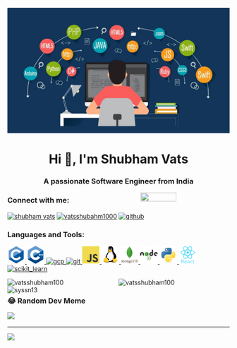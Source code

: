 
![logo](https://github.com/vatsshubham100/vatsshubham100/blob/main/coding_background.webp)
<h1 align="center">Hi 👋, I'm Shubham Vats</h1>
<h3 align="center">A passionate Software Engineer from India</h3>
<img align="right" height=33% width =40% src="https://th.bing.com/th/id/OIG.ZrnHBWMOMmTPh5Z2zIcL?w=1024&h=1024&rs=1&pid=ImgDetMain">

<h3 align="left">Connect with me:</h3>
<p align="left">
<a href="https://www.linkedin.com/in/shubham-vats-66a26324b/" target="blank"><img align="center" src="https://raw.githubusercontent.com/rahuldkjain/github-profile-readme-generator/master/src/images/icons/Social/linked-in-alt.svg" alt="shubham vats" height="30" width="40" /></a>
<a href="https://www.instagram.com/vatsshubham1000/" target="blank"><img align="center" src="https://raw.githubusercontent.com/rahuldkjain/github-profile-readme-generator/master/src/images/icons/Social/instagram.svg" alt="vatsshubahm1000" height="30" width="40" /></a>
<a href="https://github.com/vatsshubham100" target="blank"><img align="center" src="https://raw.githubusercontent.com/rahuldkjain/github-profile-readme-generator/master/src/images/icons/Social/github.svg" alt="github" height="30" width="40" /></a>
</p>

<h3 align="left">Languages and Tools:</h3>
<a href="https://www.cprogramming.com/" target="_blank" rel="noreferrer"> <img src="https://raw.githubusercontent.com/devicons/devicon/master/icons/c/c-original.svg" alt="c" width="40" height="40"/> </a> <a href="https://www.w3schools.com/cpp/" target="_blank" rel="noreferrer"> <img src="https://raw.githubusercontent.com/devicons/devicon/master/icons/cplusplus/cplusplus-original.svg" alt="cplusplus" width="40" height="40"/> </a> <a href="https://cloud.google.com" target="_blank" rel="noreferrer"> <img src="https://www.vectorlogo.zone/logos/google_cloud/google_cloud-icon.svg" alt="gcp" width="40" height="40"/> </a> <a href="https://git-scm.com/" target="_blank" rel="noreferrer"> <img src="https://www.vectorlogo.zone/logos/git-scm/git-scm-icon.svg" alt="git" width="40" height="40"/> </a> <a href="https://developer.mozilla.org/en-US/docs/Web/JavaScript" target="_blank" rel="noreferrer"> <img src="https://raw.githubusercontent.com/devicons/devicon/master/icons/javascript/javascript-original.svg" alt="javascript" width="40" height="40"/> </a> <a href="https://www.linux.org/" target="_blank" rel="noreferrer"> <img src="https://raw.githubusercontent.com/devicons/devicon/master/icons/linux/linux-original.svg" alt="linux" width="40" height="40"/> </a> <a href="https://www.mongodb.com/" target="_blank" rel="noreferrer"> <img src="https://raw.githubusercontent.com/devicons/devicon/master/icons/mongodb/mongodb-original-wordmark.svg" alt="mongodb" width="40" height="40"/> </a> <a href="https://nodejs.org" target="_blank" rel="noreferrer"> <img src="https://raw.githubusercontent.com/devicons/devicon/master/icons/nodejs/nodejs-original-wordmark.svg" alt="nodejs" width="40" height="40"/> </a> <a href="https://www.python.org" target="_blank" rel="noreferrer"> <img src="https://raw.githubusercontent.com/devicons/devicon/master/icons/python/python-original.svg" alt="python" width="40" height="40"/> </a> <a href="https://reactjs.org/" target="_blank" rel="noreferrer"> <img src="https://raw.githubusercontent.com/devicons/devicon/master/icons/react/react-original-wordmark.svg" alt="react" width="40" height="40"/> </a> <a href="https://scikit-learn.org/" target="_blank" rel="noreferrer"> <img src="https://upload.wikimedia.org/wikipedia/commons/0/05/Scikit_learn_logo_small.svg" alt="scikit_learn" width="40" height="40"/> </a> </p>

<p align="left"><img width="50%" vertical-align="top" src="https://github-readme-stats.vercel.app/api/top-langs?username=vatsshubham100&show_icons=true&locale=en&layout=compact" alt="vatsshubham100" />
<img width="50%" align="left" src="https://github-readme-stats.vercel.app/api?username=vatsshubham100&show_icons=true&locale=en" alt="vatsshubham100" />
<img width="50%" align="left" src="https://github-readme-streak-stats.herokuapp.com/?user=vatsshubham100" alt="syssn13" /></p>

### 😂 Random Dev Meme
<img src='https://randommeme-five.vercel.app/' style="height: 400px;"/>

---
[![](https://visitcount.itsvg.in/api?id=abhishekch33&icon=2&color=10)](https://visitcount.itsvg.in)

<!-- Proudly created with GPRM ( https://gprm.itsvg.in ) -->
